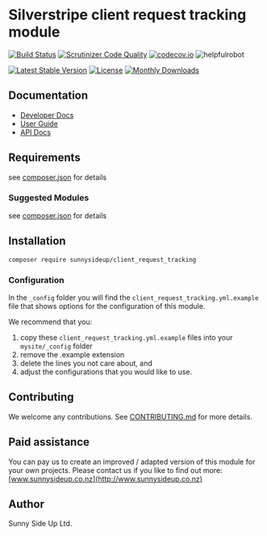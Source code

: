 # Silverstripe client request tracking module
[![Build Status](https://travis-ci.org/sunnysideup/silverstripe-client_request_tracking.svg?branch=master)](https://travis-ci.org/sunnysideup/silverstripe-client_request_tracking)
[![Scrutinizer Code Quality](https://scrutinizer-ci.com/g/sunnysideup/silverstripe-client_request_tracking/badges/quality-score.png?b=master)](https://scrutinizer-ci.com/g/sunnysideup/silverstripe-client_request_tracking/?branch=master)
[![codecov.io](https://codecov.io/github/sunnysideup/silverstripe-client_request_tracking/coverage.svg?branch=master)](https://codecov.io/github/sunnysideup/silverstripe-client_request_tracking?branch=master)
![helpfulrobot](https://helpfulrobot.io/sunnysideup/client_request_tracking/badge)

[![Latest Stable Version](https://poser.pugx.org/sunnysideup/client_request_tracking/version)](https://packagist.org/packages/sunnysideup/client_request_tracking)
[![License](https://poser.pugx.org/sunnysideup/client_request_tracking/license)](https://packagist.org/packages/sunnysideup/client_request_tracking)
[![Monthly Downloads](https://poser.pugx.org/sunnysideup/client_request_tracking/d/monthly)](https://packagist.org/packages/sunnysideup/client_request_tracking)


## Documentation



 * [Developer Docs](docs/en/INDEX.md)
 * [User Guide](docs/en/userguide.md)
 * [API Docs](http://docs.ssmods.com/sunnysideup/client_request_tracking/classes.xhtml)

## Requirements



see [composer.json](composer.json) for details

### Suggested Modules



see [composer.json](composer.json) for details


## Installation


```
composer require sunnysideup/client_request_tracking
```

### Configuration



In the `_config` folder you will find the `client_request_tracking.yml.example`
file that shows options for the configuration of this module.

We recommend that you:

  1. copy these `client_request_tracking.yml.example` files into your
`mysite/_config` folder
  2. remove the .example extension
  3. delete the lines you not care about, and
  4. adjust the configurations that you would like to use.


## Contributing



We welcome any contributions. See [CONTRIBUTING.md](CONTRIBUTING.md) for more details.

## Paid assistance



You can pay us to create an improved / adapted version of this module for your own projects.  Please contact us if you like to find out more: [www.sunnysideup.co.nz](http://www.sunnysideup.co.nz)

## Author



Sunny Side Up Ltd.
